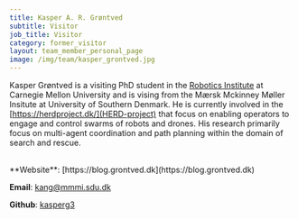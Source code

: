 ```yaml
---
title: Kasper A. R. Grøntved
subtitle: Visitor
job_title: Visitor
category: former_visitor
layout: team_member_personal_page
image: /img/team/kasper_grontved.jpg
---
```


Kasper Grøntved is a visiting PhD student in the [Robotics Institute](https://www.ri.cmu.edu "Robotics Institute Homepage") at Carnegie Mellon University and is vising from the Mærsk Mckinney Møller Insitute at University of Southern Denmark.
He is currently involved in the [https://herdproject.dk/](HERD-project) that focus on enabling operators to engage and control swarms of robots and drones. His research primarily focus on multi-agent coordination and path planning within the domain of search and rescue.

<br>
**Website**: [https://blog.grontved.dk](https://blog.grontved.dk)

**Email**: [kang@mmmi.sdu.dk](mailto:kang@mmmi.sdu.dk)

**Github**: [kasperg3](https://github.com/kasperg3)
